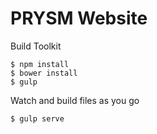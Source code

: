 # PRYSM Website

Build Toolkit

```shell
$ npm install
$ bower install
$ gulp
```

Watch and build files as you go

```shell
$ gulp serve
```

